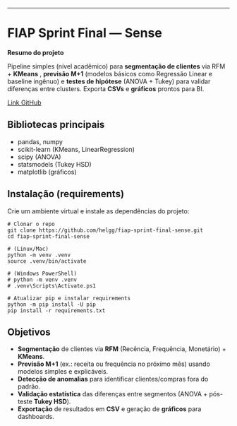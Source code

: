 ---

# FIAP Sprint Final — Sense

**Resumo do projeto**

Pipeline simples (nível acadêmico) para **segmentação de clientes** via RFM +  **KMeans** , **previsão M+1** (modelos básicos como Regressão Linear e baseline ingênuo) e **testes de hipótese** (ANOVA + Tukey) para validar diferenças entre clusters. Exporta **CSVs** e **gráficos** prontos para BI. 

[Link GitHub](https://github.com/helgg/fiap-sprint-final-sense/tree/master)

## Bibliotecas principais

* pandas, numpy
* scikit-learn (KMeans, LinearRegression)
* scipy (ANOVA)
* statsmodels (Tukey HSD)
* matplotlib (gráficos)

## Instalação (requirements)

Crie um ambiente virtual e instale as dependências do projeto:

```
# Clonar o repo
git clone https://github.com/helgg/fiap-sprint-final-sense.git
cd fiap-sprint-final-sense

# (Linux/Mac)
python -m venv .venv
source .venv/bin/activate

# (Windows PowerShell)
# python -m venv .venv
# .venv\Scripts\Activate.ps1

# Atualizar pip e instalar requirements
python -m pip install -U pip
pip install -r requirements.txt
```

## Objetivos

- **Segmentação** de clientes via **RFM** (Recência, Frequência, Monetário) + **KMeans**.
- **Previsão M+1** (ex.: receita ou frequência no próximo mês) usando modelos simples e explicáveis.
- **Detecção de anomalias** para identificar clientes/compras fora do padrão.
- **Validação estatística** das diferenças entre segmentos (ANOVA + pós-teste **Tukey HSD**).
- **Exportação** de resultados em **CSV** e geração de **gráficos** para dashboards.
